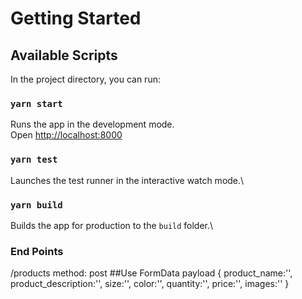 # Getting Started

## Available Scripts

In the project directory, you can run:

### `yarn start`

Runs the app in the development mode.\
Open [http://localhost:8000](http://localhost:8000)

### `yarn test`

Launches the test runner in the interactive watch mode.\

### `yarn build`

Builds the app for production to the `build` folder.\

### End Points

/products
method: post
##Use FormData
payload {
product_name:'',
product_description:'',
size:'',
color:'',
quantity:'',
price:'',
images:''
}
